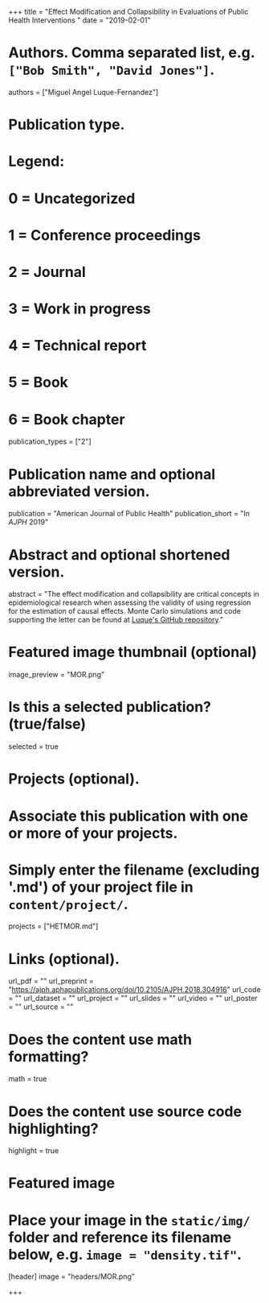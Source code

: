 +++
title = "Effect Modification and Collapsibility in Evaluations of Public Health Interventions "
date = "2019-02-01"

# Authors. Comma separated list, e.g. `["Bob Smith", "David Jones"]`.
authors = ["Miguel Angel Luque-Fernandez"]

# Publication type.
# Legend:
# 0 = Uncategorized
# 1 = Conference proceedings
# 2 = Journal
# 3 = Work in progress
# 4 = Technical report
# 5 = Book
# 6 = Book chapter
publication_types = ["2"]

# Publication name and optional abbreviated version.
publication = "American Journal of Public Health"
publication_short = "In *AJPH* 2019"

# Abstract and optional shortened version.
abstract = "The effect modification and collapsibility are critical concepts in epidemiological research when assessing the validity of using regression for the estimation of causal effects. Monte Carlo simulations and  code supporting the letter can be found at [Luque's GitHub repository](https://github.com/migariane/hetmor)."

# Featured image thumbnail (optional)
image_preview = "MOR.png"

# Is this a selected publication? (true/false)
selected = true

# Projects (optional).
#   Associate this publication with one or more of your projects.
#   Simply enter the filename (excluding '.md') of your project file in `content/project/`.
 projects = ["HETMOR.md"]

# Links (optional).
url_pdf = ""
url_preprint = "https://ajph.aphapublications.org/doi/10.2105/AJPH.2018.304916"
url_code = ""
url_dataset = ""
url_project = ""
url_slides = ""
url_video = ""
url_poster = ""
url_source = ""

# Does the content use math formatting?
math = true

# Does the content use source code highlighting?
highlight = true

# Featured image
# Place your image in the `static/img/` folder and reference its filename below, e.g. `image = "density.tif"`.
[header]
image = "headers/MOR.png"

+++

